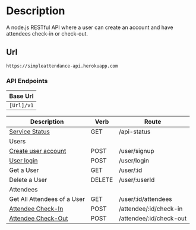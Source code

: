 # Description
  A node.js RESTful API where a user can create an account and have attendees check-in or check-out.

## Url
`https://simpleattendance-api.herokuapp.com`

### API Endpoints
| Base Url |
| ------ |
| `[Url]/v1`|


| Description | Verb | Route | 
| ------ | ------ | ------ |
| [Service Status](restapidocs/getServiceStatus.md) | GET | /api-status |
| Users |  |  |
| [Create user account](restapidocs/createUserAccount.md) | POST | /user/signup |
| [User login](restapidocs/loginUser.md) | POST | /user/login |
| Get a User | GET | /user/:id |
| Delete a User | DELETE | /user/:userId |
| Attendees |  |  |
| Get All Attendees of a User | GET | /user/:id/attendees |
| [Attendee Check-In](restapidocs/attendeeCheckIn.md) | POST | /attendee/:id/check-in |
| [Attendee Check-Out](restapidocs/attendeeCheckOut.md) | POST | /attendee/:id/check-out |

